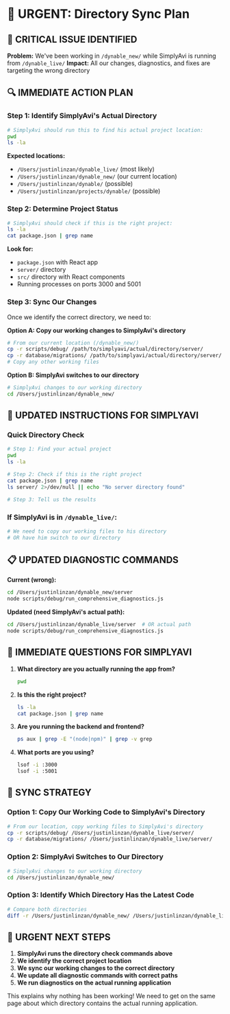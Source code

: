 # 🚨 URGENT: Directory Sync Plan

## 🎯 CRITICAL ISSUE IDENTIFIED

**Problem:** We've been working in `/dynable_new/` while SimplyAvi is running from `/dynable_live/`
**Impact:** All our changes, diagnostics, and fixes are targeting the wrong directory

## 🔍 IMMEDIATE ACTION PLAN

### Step 1: Identify SimplyAvi's Actual Directory
```bash
# SimplyAvi should run this to find his actual project location:
pwd
ls -la
```

**Expected locations:**
- `/Users/justinlinzan/dynable_live/` (most likely)
- `/Users/justinlinzan/dynable_new/` (our current location)
- `/Users/justinlinzan/dynable/` (possible)
- `/Users/justinlinzan/projects/dynable/` (possible)

### Step 2: Determine Project Status
```bash
# SimplyAvi should check if this is the right project:
ls -la
cat package.json | grep name
```

**Look for:**
- `package.json` with React app
- `server/` directory
- `src/` directory with React components
- Running processes on ports 3000 and 5001

### Step 3: Sync Our Changes
Once we identify the correct directory, we need to:

**Option A: Copy our working changes to SimplyAvi's directory**
```bash
# From our current location (/dynable_new/)
cp -r scripts/debug/ /path/to/simplyavi/actual/directory/server/
cp -r database/migrations/ /path/to/simplyavi/actual/directory/server/
# Copy any other working files
```

**Option B: SimplyAvi switches to our directory**
```bash
# SimplyAvi changes to our working directory
cd /Users/justinlinzan/dynable_new/
```

## 🚀 UPDATED INSTRUCTIONS FOR SIMPLYAVI

### Quick Directory Check
```bash
# Step 1: Find your actual project
pwd
ls -la

# Step 2: Check if this is the right project
cat package.json | grep name
ls server/ 2>/dev/null || echo "No server directory found"

# Step 3: Tell us the results
```

### If SimplyAvi is in `/dynable_live/`:
```bash
# We need to copy our working files to his directory
# OR have him switch to our directory
```

## 📋 UPDATED DIAGNOSTIC COMMANDS

**Current (wrong):**
```bash
cd /Users/justinlinzan/dynable_new/server
node scripts/debug/run_comprehensive_diagnostics.js
```

**Updated (need SimplyAvi's actual path):**
```bash
cd /Users/justinlinzan/dynable_live/server  # OR actual path
node scripts/debug/run_comprehensive_diagnostics.js
```

## 🎯 IMMEDIATE QUESTIONS FOR SIMPLYAVI

1. **What directory are you actually running the app from?**
   ```bash
   pwd
   ```

2. **Is this the right project?**
   ```bash
   ls -la
   cat package.json | grep name
   ```

3. **Are you running the backend and frontend?**
   ```bash
   ps aux | grep -E "(node|npm)" | grep -v grep
   ```

4. **What ports are you using?**
   ```bash
   lsof -i :3000
   lsof -i :5001
   ```

## 🔧 SYNC STRATEGY

### Option 1: Copy Our Working Code to SimplyAvi's Directory
```bash
# From our location, copy working files to SimplyAvi's directory
cp -r scripts/debug/ /Users/justinlinzan/dynable_live/server/
cp -r database/migrations/ /Users/justinlinzan/dynable_live/server/
```

### Option 2: SimplyAvi Switches to Our Directory
```bash
# SimplyAvi changes to our working directory
cd /Users/justinlinzan/dynable_new/
```

### Option 3: Identify Which Directory Has the Latest Code
```bash
# Compare both directories
diff -r /Users/justinlinzan/dynable_new/ /Users/justinlinzan/dynable_live/
```

## 🚨 URGENT NEXT STEPS

1. **SimplyAvi runs the directory check commands above**
2. **We identify the correct project location**
3. **We sync our working changes to the correct directory**
4. **We update all diagnostic commands with correct paths**
5. **We run diagnostics on the actual running application**

This explains why nothing has been working! We need to get on the same page about which directory contains the actual running application. 